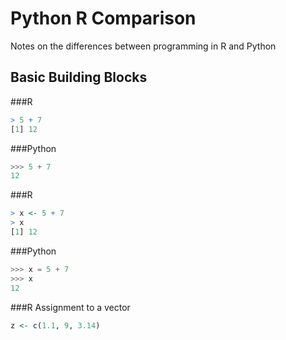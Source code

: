 # Python R Comparison

Notes on the differences between programming in R and Python

## Basic Building Blocks

###R
```R
> 5 + 7
[1] 12
```
###Python
```Python
>>> 5 + 7
12
```

###R
```R
> x <- 5 + 7
> x
[1] 12
```
###Python
```Python
>>> x = 5 + 7
>>> x
12
```
###R Assignment to a vector
```R
z <- c(1.1, 9, 3.14)
```
